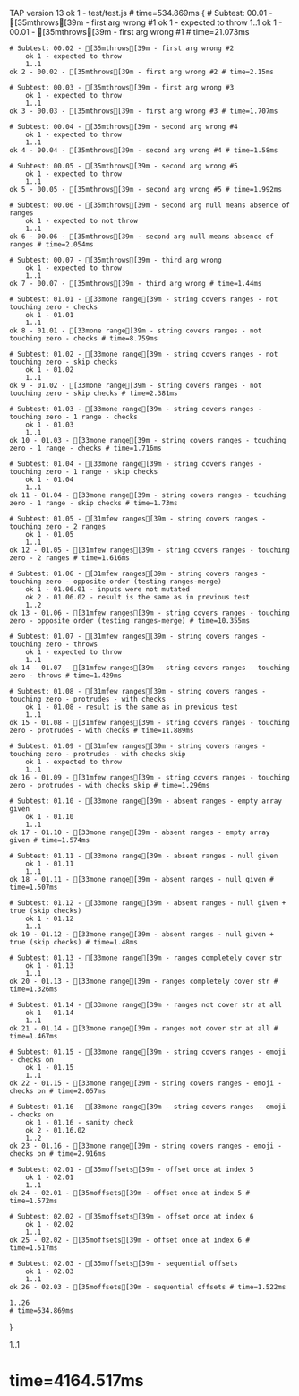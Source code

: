 TAP version 13
ok 1 - test/test.js # time=534.869ms {
    # Subtest: 00.01 - [35mthrows[39m - first arg wrong #1
        ok 1 - expected to throw
        1..1
    ok 1 - 00.01 - [35mthrows[39m - first arg wrong #1 # time=21.073ms
    
    # Subtest: 00.02 - [35mthrows[39m - first arg wrong #2
        ok 1 - expected to throw
        1..1
    ok 2 - 00.02 - [35mthrows[39m - first arg wrong #2 # time=2.15ms
    
    # Subtest: 00.03 - [35mthrows[39m - first arg wrong #3
        ok 1 - expected to throw
        1..1
    ok 3 - 00.03 - [35mthrows[39m - first arg wrong #3 # time=1.707ms
    
    # Subtest: 00.04 - [35mthrows[39m - second arg wrong #4
        ok 1 - expected to throw
        1..1
    ok 4 - 00.04 - [35mthrows[39m - second arg wrong #4 # time=1.58ms
    
    # Subtest: 00.05 - [35mthrows[39m - second arg wrong #5
        ok 1 - expected to throw
        1..1
    ok 5 - 00.05 - [35mthrows[39m - second arg wrong #5 # time=1.992ms
    
    # Subtest: 00.06 - [35mthrows[39m - second arg null means absence of ranges
        ok 1 - expected to not throw
        1..1
    ok 6 - 00.06 - [35mthrows[39m - second arg null means absence of ranges # time=2.054ms
    
    # Subtest: 00.07 - [35mthrows[39m - third arg wrong
        ok 1 - expected to throw
        1..1
    ok 7 - 00.07 - [35mthrows[39m - third arg wrong # time=1.44ms
    
    # Subtest: 01.01 - [33mone range[39m - string covers ranges - not touching zero - checks
        ok 1 - 01.01
        1..1
    ok 8 - 01.01 - [33mone range[39m - string covers ranges - not touching zero - checks # time=8.759ms
    
    # Subtest: 01.02 - [33mone range[39m - string covers ranges - not touching zero - skip checks
        ok 1 - 01.02
        1..1
    ok 9 - 01.02 - [33mone range[39m - string covers ranges - not touching zero - skip checks # time=2.381ms
    
    # Subtest: 01.03 - [33mone range[39m - string covers ranges - touching zero - 1 range - checks
        ok 1 - 01.03
        1..1
    ok 10 - 01.03 - [33mone range[39m - string covers ranges - touching zero - 1 range - checks # time=1.716ms
    
    # Subtest: 01.04 - [33mone range[39m - string covers ranges - touching zero - 1 range - skip checks
        ok 1 - 01.04
        1..1
    ok 11 - 01.04 - [33mone range[39m - string covers ranges - touching zero - 1 range - skip checks # time=1.73ms
    
    # Subtest: 01.05 - [31mfew ranges[39m - string covers ranges - touching zero - 2 ranges
        ok 1 - 01.05
        1..1
    ok 12 - 01.05 - [31mfew ranges[39m - string covers ranges - touching zero - 2 ranges # time=1.616ms
    
    # Subtest: 01.06 - [31mfew ranges[39m - string covers ranges - touching zero - opposite order (testing ranges-merge)
        ok 1 - 01.06.01 - inputs were not mutated
        ok 2 - 01.06.02 - result is the same as in previous test
        1..2
    ok 13 - 01.06 - [31mfew ranges[39m - string covers ranges - touching zero - opposite order (testing ranges-merge) # time=10.355ms
    
    # Subtest: 01.07 - [31mfew ranges[39m - string covers ranges - touching zero - throws
        ok 1 - expected to throw
        1..1
    ok 14 - 01.07 - [31mfew ranges[39m - string covers ranges - touching zero - throws # time=1.429ms
    
    # Subtest: 01.08 - [31mfew ranges[39m - string covers ranges - touching zero - protrudes - with checks
        ok 1 - 01.08 - result is the same as in previous test
        1..1
    ok 15 - 01.08 - [31mfew ranges[39m - string covers ranges - touching zero - protrudes - with checks # time=11.889ms
    
    # Subtest: 01.09 - [31mfew ranges[39m - string covers ranges - touching zero - protrudes - with checks skip
        ok 1 - expected to throw
        1..1
    ok 16 - 01.09 - [31mfew ranges[39m - string covers ranges - touching zero - protrudes - with checks skip # time=1.296ms
    
    # Subtest: 01.10 - [33mone range[39m - absent ranges - empty array given
        ok 1 - 01.10
        1..1
    ok 17 - 01.10 - [33mone range[39m - absent ranges - empty array given # time=1.574ms
    
    # Subtest: 01.11 - [33mone range[39m - absent ranges - null given
        ok 1 - 01.11
        1..1
    ok 18 - 01.11 - [33mone range[39m - absent ranges - null given # time=1.507ms
    
    # Subtest: 01.12 - [33mone range[39m - absent ranges - null given + true (skip checks)
        ok 1 - 01.12
        1..1
    ok 19 - 01.12 - [33mone range[39m - absent ranges - null given + true (skip checks) # time=1.48ms
    
    # Subtest: 01.13 - [33mone range[39m - ranges completely cover str
        ok 1 - 01.13
        1..1
    ok 20 - 01.13 - [33mone range[39m - ranges completely cover str # time=1.326ms
    
    # Subtest: 01.14 - [33mone range[39m - ranges not cover str at all
        ok 1 - 01.14
        1..1
    ok 21 - 01.14 - [33mone range[39m - ranges not cover str at all # time=1.467ms
    
    # Subtest: 01.15 - [33mone range[39m - string covers ranges - emoji - checks on
        ok 1 - 01.15
        1..1
    ok 22 - 01.15 - [33mone range[39m - string covers ranges - emoji - checks on # time=2.057ms
    
    # Subtest: 01.16 - [33mone range[39m - string covers ranges - emoji - checks on
        ok 1 - 01.16 - sanity check
        ok 2 - 01.16.02
        1..2
    ok 23 - 01.16 - [33mone range[39m - string covers ranges - emoji - checks on # time=2.916ms
    
    # Subtest: 02.01 - [35moffsets[39m - offset once at index 5
        ok 1 - 02.01
        1..1
    ok 24 - 02.01 - [35moffsets[39m - offset once at index 5 # time=1.572ms
    
    # Subtest: 02.02 - [35moffsets[39m - offset once at index 6
        ok 1 - 02.02
        1..1
    ok 25 - 02.02 - [35moffsets[39m - offset once at index 6 # time=1.517ms
    
    # Subtest: 02.03 - [35moffsets[39m - sequential offsets
        ok 1 - 02.03
        1..1
    ok 26 - 02.03 - [35moffsets[39m - sequential offsets # time=1.522ms
    
    1..26
    # time=534.869ms
}

1..1
# time=4164.517ms
